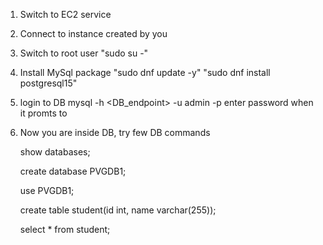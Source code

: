 1. Switch to EC2 service
2. Connect to instance created by you
3. Switch to root user "sudo su -"
4. Install MySql package
   "sudo dnf update -y"
   "sudo dnf install postgresql15"
5. login to DB 
    mysql -h <DB_endpoint> -u admin -p
   enter password when it promts to
6. Now you are inside DB, try few DB commands

   show databases;

   create database PVGDB1;

   use PVGDB1;

   create table student(id int, name varchar(255));

   select * from student;
